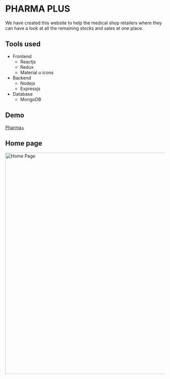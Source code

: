 # PHARMA PLUS

We have created this website to help the medical shop retailers where they can have a look at all the remaining stocks and sales at one place.

## Tools used

- Frontend
  - Reactjs
  - Redux
  - Material u icons
- Backend
  - Nodejs
  - Expressjs
- Database
  - MongoDB

## Demo

[Pharma+](https://pharmaplus.herokuapp.com/)

## Home page

<img src="https://res.cloudinary.com/siddarth72/image/upload/v1647770603/pharmaplus/home_giffy_q4m14k.gif" alt="Home Page" width="600px" height="700px"></img>
